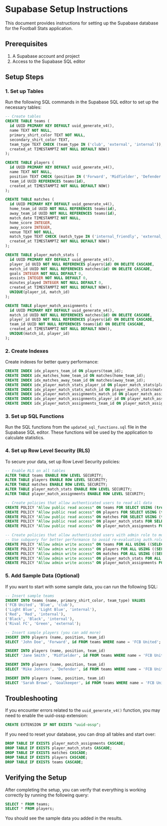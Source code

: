 # Supabase Setup Instructions

This document provides instructions for setting up the Supabase database for the Football Stats application.

## Prerequisites

1. A Supabase account and project
2. Access to the Supabase SQL editor

## Setup Steps

### 1. Set up Tables

Run the following SQL commands in the Supabase SQL editor to set up the necessary tables:

```sql
-- Create tables
CREATE TABLE teams (
  id UUID PRIMARY KEY DEFAULT uuid_generate_v4(),
  name TEXT NOT NULL,
  primary_shirt_color TEXT NOT NULL,
  secondary_shirt_color TEXT,
  team_type TEXT CHECK (team_type IN ('club', 'external', 'internal')),
  created_at TIMESTAMPTZ NOT NULL DEFAULT NOW()
);

CREATE TABLE players (
  id UUID PRIMARY KEY DEFAULT uuid_generate_v4(),
  name TEXT NOT NULL,
  position TEXT CHECK (position IN ('Forward', 'Midfielder', 'Defender', 'Goalkeeper')),
  team_id UUID REFERENCES teams(id),
  created_at TIMESTAMPTZ NOT NULL DEFAULT NOW()
);

CREATE TABLE matches (
  id UUID PRIMARY KEY DEFAULT uuid_generate_v4(),
  home_team_id UUID NOT NULL REFERENCES teams(id),
  away_team_id UUID NOT NULL REFERENCES teams(id),
  match_date TIMESTAMPTZ NOT NULL,
  home_score INTEGER,
  away_score INTEGER,
  venue TEXT NOT NULL,
  match_type TEXT CHECK (match_type IN ('internal_friendly', 'external_game')),
  created_at TIMESTAMPTZ NOT NULL DEFAULT NOW()
);

CREATE TABLE player_match_stats (
  id UUID PRIMARY KEY DEFAULT uuid_generate_v4(),
  player_id UUID NOT NULL REFERENCES players(id) ON DELETE CASCADE,
  match_id UUID NOT NULL REFERENCES matches(id) ON DELETE CASCADE,
  goals INTEGER NOT NULL DEFAULT 0,
  assists INTEGER NOT NULL DEFAULT 0,
  minutes_played INTEGER NOT NULL DEFAULT 0,
  created_at TIMESTAMPTZ NOT NULL DEFAULT NOW(),
  UNIQUE(player_id, match_id)
);

CREATE TABLE player_match_assignments (
  id UUID PRIMARY KEY DEFAULT uuid_generate_v4(),
  match_id UUID NOT NULL REFERENCES matches(id) ON DELETE CASCADE,
  player_id UUID NOT NULL REFERENCES players(id) ON DELETE CASCADE,
  team_id UUID NOT NULL REFERENCES teams(id) ON DELETE CASCADE,
  created_at TIMESTAMPTZ NOT NULL DEFAULT NOW(),
  UNIQUE(match_id, player_id)
);
```

### 2. Create Indexes

Create indexes for better query performance:

```sql
CREATE INDEX idx_players_team_id ON players(team_id);
CREATE INDEX idx_matches_home_team_id ON matches(home_team_id);
CREATE INDEX idx_matches_away_team_id ON matches(away_team_id);
CREATE INDEX idx_player_match_stats_player_id ON player_match_stats(player_id);
CREATE INDEX idx_player_match_stats_match_id ON player_match_stats(match_id);
CREATE INDEX idx_player_match_assignments_match_id ON player_match_assignments(match_id);
CREATE INDEX idx_player_match_assignments_player_id ON player_match_assignments(player_id);
CREATE INDEX idx_player_match_assignments_team_id ON player_match_assignments(team_id);
```

### 3. Set up SQL Functions

Run the SQL functions from the `updated_sql_functions.sql` file in the Supabase SQL editor. These functions will be used by the application to calculate statistics.

### 4. Set up Row Level Security (RLS)

To secure your data, set up Row Level Security policies:

```sql
-- Enable RLS on all tables
ALTER TABLE teams ENABLE ROW LEVEL SECURITY;
ALTER TABLE players ENABLE ROW LEVEL SECURITY;
ALTER TABLE matches ENABLE ROW LEVEL SECURITY;
ALTER TABLE player_match_stats ENABLE ROW LEVEL SECURITY;
ALTER TABLE player_match_assignments ENABLE ROW LEVEL SECURITY;

-- Create policies that allow authenticated users to read all data
CREATE POLICY "Allow public read access" ON teams FOR SELECT USING (true);
CREATE POLICY "Allow public read access" ON players FOR SELECT USING (true);
CREATE POLICY "Allow public read access" ON matches FOR SELECT USING (true);
CREATE POLICY "Allow public read access" ON player_match_stats FOR SELECT USING (true);
CREATE POLICY "Allow public read access" ON player_match_assignments FOR SELECT USING (true);

-- Create policies that allow authenticated users with admin role to modify data
-- Use subquery for better performance to avoid re-evaluating auth.role() for each row
CREATE POLICY "Allow admin write access" ON teams FOR ALL USING ((SELECT auth.role()) = 'authenticated');
CREATE POLICY "Allow admin write access" ON players FOR ALL USING ((SELECT auth.role()) = 'authenticated');
CREATE POLICY "Allow admin write access" ON matches FOR ALL USING ((SELECT auth.role()) = 'authenticated');
CREATE POLICY "Allow admin write access" ON player_match_stats FOR ALL USING ((SELECT auth.role()) = 'authenticated');
CREATE POLICY "Allow admin write access" ON player_match_assignments FOR ALL USING ((SELECT auth.role()) = 'authenticated');
```

### 5. Add Sample Data (Optional)

If you want to start with some sample data, you can run the following SQL:

```sql
-- Insert sample teams
INSERT INTO teams (name, primary_shirt_color, team_type) VALUES
('FCB United', 'Blue', 'club'),
('Light Blue', 'Light Blue', 'internal'),
('Red', 'Red', 'internal'),
('Black', 'Black', 'internal'),
('Rival FC', 'Green', 'external');

-- Insert sample players (you can add more)
INSERT INTO players (name, position, team_id) 
SELECT 'John Doe', 'Forward', id FROM teams WHERE name = 'FCB United';

INSERT INTO players (name, position, team_id) 
SELECT 'Jane Smith', 'Midfielder', id FROM teams WHERE name = 'FCB United';

INSERT INTO players (name, position, team_id) 
SELECT 'Mike Johnson', 'Defender', id FROM teams WHERE name = 'FCB United';

INSERT INTO players (name, position, team_id) 
SELECT 'Sarah Brown', 'Goalkeeper', id FROM teams WHERE name = 'FCB United';
```

## Troubleshooting

If you encounter errors related to the `uuid_generate_v4()` function, you may need to enable the uuid-ossp extension:

```sql
CREATE EXTENSION IF NOT EXISTS "uuid-ossp";
```

If you need to reset your database, you can drop all tables and start over:

```sql
DROP TABLE IF EXISTS player_match_assignments CASCADE;
DROP TABLE IF EXISTS player_match_stats CASCADE;
DROP TABLE IF EXISTS matches CASCADE;
DROP TABLE IF EXISTS players CASCADE;
DROP TABLE IF EXISTS teams CASCADE;
```

## Verifying the Setup

After completing the setup, you can verify that everything is working correctly by running the following query:

```sql
SELECT * FROM teams;
SELECT * FROM players;
```

You should see the sample data you added in the results. 